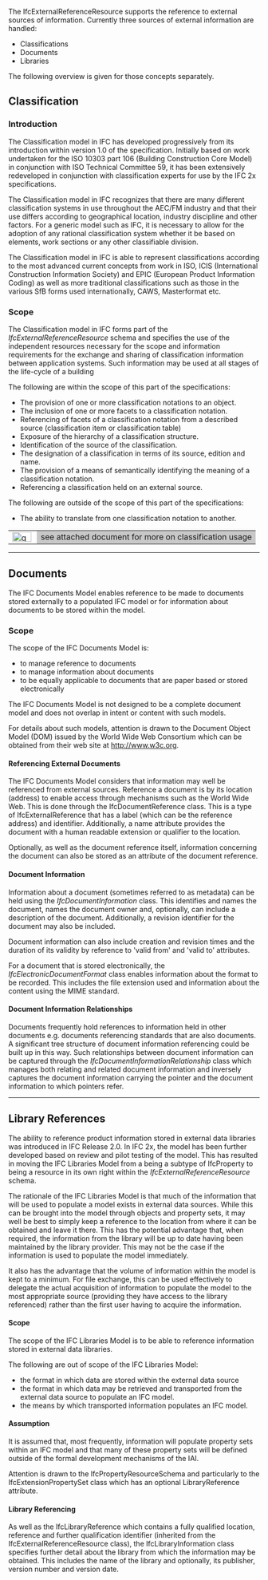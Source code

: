 The IfcExternalReferenceResource supports the reference to external sources of information. Currently three sources of external information are handled:

* Classifications
* Documents
* Libraries

The following overview is given for those concepts separately.

## Classification
### Introduction
The Classification model in IFC has developed progressively from its introduction within version 1.0 of the specification. Initially based on work undertaken for the ISO 10303 part 106 (Building Construction Core Model) in conjunction with ISO Technical Committee 59, it has been extensively redeveloped in conjunction with classification experts for use by the IFC 2x specifications.

The Classification model in IFC recognizes that there are many different classification systems in use throughout the AEC/FM industry and that their use differs according to geographical location, industry discipline and other factors. For a generic model such as IFC, it is necessary to allow for the adoption of any rational classification system whether it be based on elements, work sections or any other classifiable division.

The Classification model in IFC is able to represent classifications according to the most advanced current concepts from work in ISO, ICIS (International Construction Information Society) and EPIC (European Product Information Coding) as well as more traditional classifications such as those in the various SfB forms used internationally, CAWS, Masterformat etc.

### Scope
The Classification model in IFC forms part of the _IfcExternalReferenceResource_ schema and specifies the use of the independent resources necessary for the scope and information requirements for the exchange and sharing of classification information between application systems. Such information may be used at all stages of the life-cycle of a building

The following are within the scope of this part of the specifications:

* The provision of one or more classification notations to an object.
* The inclusion of one or more facets to a classification notation.
* Referencing of facets of a classification notation from a described source (classification item or classification table)
* Exposure of the hierarchy of a classification structure.
* Identification of the source of the classification.
* The designation of a classification in terms of its source, edition and name. 
* The provision of a means of semantically identifying the meaning of a classification notation.
* Referencing a classification held on an external source.

The following are outside of the scope of this part of the specifications:

* The ability to translate from one classification notation to another.

<table cellpadding="2" cellspacing="2"> 
		<tr> 
		  <td width="41"><a href="lexical/text/ClassificationUsage.htm" target="SOURCE"><img src="lexical/text/img/go.gif" alt="go" width="38" height="20" border="0"></a></td> 
		  <td bgcolor="#C8C8C8">see attached document for more on classification usage</td> 
		</tr> 
	 </table>

  
___
## Documents
The IFC Documents Model enables reference to be made to documents stored externally to a populated IFC model or for information about documents to be stored within the model.

### Scope
The scope of the IFC Documents Model is:

*  to manage reference to documents
* to manage information about documents
* to be equally applicable to documents that are paper based or stored electronically

The IFC Documents Model is not designed to be a complete document model and does not overlap in intent or content with such models.

For details about such models, attention is drawn to the Document Object Model (DOM) issued by the World Wide Web Consortium which can be obtained from their web site at http://www.w3c.org.

#### Referencing External Documents
The IFC Documents Model considers that information may well be referenced from external sources. Reference a document is by its location (address) to enable access through mechanisms such as the World Wide Web. This is done through the IfcDocumentReference class. This is a type of IfcExternalReference that has a label (which can be the reference address) and identifier. Additionally, a name attribute provides the document with a human readable extension or qualifier to the location.

Optionally, as well as the document reference itself, information concerning the document can also be stored as an attribute of the document reference.

#### Document Information
Information about a document (sometimes referred to as metadata) can be held using the _IfcDocumentInformation_ class. This identifies and names the document, names the document owner and, optionally, can include a description of the document. Additionally, a revision identifier for the document may also be included.

Document information can also include creation and revision times and the duration of its validity by reference to 'valid from' and 'valid to' attributes.

For a document that is stored electronically, the _IfcElectronicDocumentFormat_ class enables information about the format to be recorded. This includes the file extension used and information about the content using the MIME standard.

#### Document Information Relationships
Documents frequently hold references to information held in other documents e.g. documents referencing standards that are also documents. A significant tree structure of document information referencing could be built up in this way. Such relationships between document information can be captured through the _IfcDocumentInformationRelationship_ class which manages both relating and related document information and inversely captures the document information carrying the pointer and the document information to which pointers refer.

___
## Library References
The ability to reference product information stored in external data libraries was introduced in IFC Release 2.0. In IFC 2x, the model has been further developed based on review and pilot testing of the model. This has resulted in moving the IFC Libraries Model from a being a subtype of IfcProperty to being a resource in its own right within the _IfcExternalReferenceResource_ schema.

The rationale of the IFC Libraries Model is that much of the information that will be used to populate a model exists in external data sources. While this can be brought into the model through objects and property sets, it may well be best to simply keep a reference to the location from where it can be obtained and leave it there. This has the potential advantage that, when required, the information from the library will be up to date having been maintained by the library provider. This may not be the case if the information is used to populate the model immediately.

It also has the advantage that the volume of information within the model is kept to a minimum. For file exchange, this can be used effectively to delegate the actual acquisition of information to populate the model to the most appropriate source (providing they have access to the library referenced) rather than the first user having to acquire the information.

#### Scope
The scope of the IFC Libraries Model is to be able to reference information stored in external data libraries.

The following are out of scope of the IFC Libraries Model:

* the format in which data are stored within the external data source
* the format in which data may be retrieved and transported from the external data source to populate an IFC model.
* the means by which transported information populates an IFC model.

#### Assumption
It is assumed that, most frequently, information will populate property sets within an IFC model and that many of these property sets will be defined outside of the formal development mechanisms of the IAI.

Attention is drawn to the IfcPropertyResourceSchema and particularly to the IfcExtensionPropertySet class which has an optional LibraryReference attribute.

#### Library Referencing
As well as the IfcLibraryReference which contains a fully qualified location, reference and further qualification identifier (inherited from the IfcExternalReferenceResource class), the IfcLibraryInformation class specifies further detail about the library from which the information may be obtained. This includes the name of the library and optionally, its publisher, version number and version date.